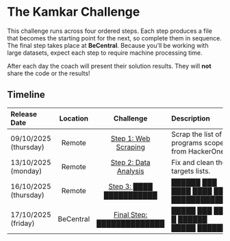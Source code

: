 # The Kamkar Challenge

This challenge runs across four ordered steps. Each step produces a file that becomes the starting point for the next, so complete them in sequence. The final step takes place at **BeCentral**. Because you’ll be working with large datasets, expect each step to require machine processing time.

After each day the coach will present their solution results. They will **not** share the code or the results!


## Timeline

| Release Date          | Location  | Challenge                                | Description                                       | Objective     |
|:----------------------|:---------:|:----------------------------------------:|:--------------------------------------------------|:-------------:|
| 09/10/2025 (thursday) | Remote    | [Step 1: Web Scraping](./STEP_1.md)      | Scrap the list of programs scopes from HackerOne. | programs.json |
| 13/10/2025 (monday)   | Remote    | [Step 2: Data Analysis](./STEP_2.md)     | Fix and clean the targets lists.                  | domains.txt   |
| 16/10/2025 (thursday) | Remote    | [Step 3: ████ ███████████](./STEP_3.md)  | ██████ ███ ████ ████ ███ ████████████.            | ████.███      |
| 17/10/2025 (friday)   | BeCentral | [Final Step: ██████████████](./STEP_4.md)| █████ ███ ███ █ ██████ █████ ██████.              | ██████.███    |
